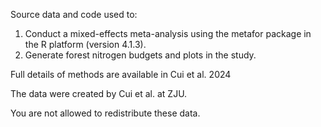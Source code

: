 Source data and code used to:

1. Conduct a mixed-effects meta-analysis using the metafor package in the R platform (version 4.1.3).
2. Generate forest nitrogen budgets and plots in the study.

Full details of methods are available in Cui et al. 2024

The data were created by Cui et al. at ZJU.

You are not allowed to redistribute these data. 
